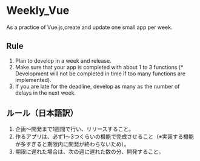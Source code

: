 # Weekly_Vue
As a practice of Vue.js,create and update one small app per week.

## Rule
1. Plan to develop in a week and release.
2. Make sure that your app is completed with about 1 to 3 functions (* Development will not be completed in time if too many functions are implemented).
3. If you are late for the deadline, develop as many as the number of delays in the next week.

## ルール（日本語訳）
1. 企画～開発まで1週間で行い、リリースすること。
2. 作るアプリは、必ず1～3つくらいの機能で完成させること（※実装する機能が多すぎると期限内に開発が終わらないため）。
3. 期限に遅れた場合は、次の週に遅れた数の分、開発すること。

